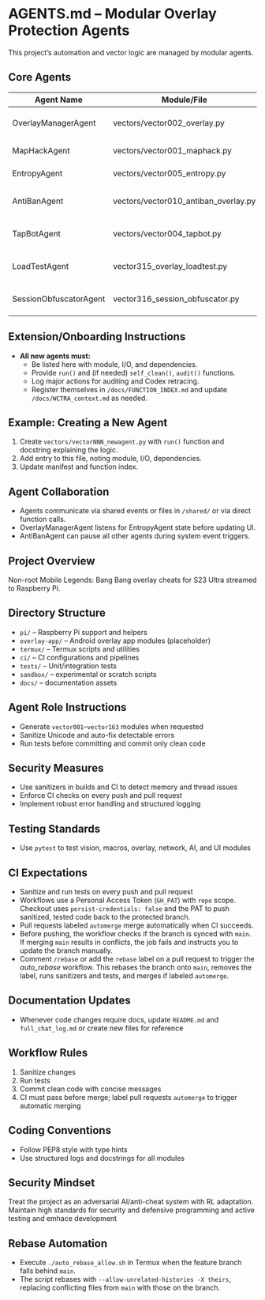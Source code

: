 # AGENTS.md – Modular Overlay Protection Agents

This project’s automation and vector logic are managed by modular agents.

## Core Agents

| Agent Name             | Module/File               | Purpose                       | Input                   | Output         | Dependencies   |
|------------------------|--------------------------|-------------------------------|-------------------------|----------------|---------------|
| OverlayManagerAgent    | vectors/vector002_overlay.py   | Handles ESP/map overlays      | Game state, config      | Rendered UI    | EntropyAgent  |
| MapHackAgent           | vectors/vector001_maphack.py   | Reveals minimap info          | Raw map memory          | Entity list    |               |
| EntropyAgent           | vectors/vector005_entropy.py   | Adds entropy, session random  | Overlay state           | New entropy    | OverlayManager|
| AntiBanAgent           | vectors/vector010_antiban_overlay.py | Hide overlay/screens, log clean | System events         | Clean state    |               |
| TapBotAgent            | vectors/vector004_tapbot.py    | Simulates human tap entropy   | Tap command             | Touch event    | EntropyAgent  |
| LoadTestAgent         | vector315_overlay_loadtest.py   | Overlay stress/load test cycles | cycles config        | Remaining handles | OverlayManager |
| SessionObfuscatorAgent| vector316_session_obfuscator.py | Randomize session IDs and overlay names | None | New session ID | OverlayManager |

## Extension/Onboarding Instructions

- **All new agents must:**
    - Be listed here with module, I/O, and dependencies.
    - Provide `run()` and (if needed) `self_clean()`, `audit()` functions.
    - Log major actions for auditing and Codex retracing.
    - Register themselves in `/docs/FUNCTION_INDEX.md` and update `/docs/WCTRA_context.md` as needed.

## Example: Creating a New Agent

1. Create `vectors/vectorNNN_newagent.py` with `run()` function and docstring explaining the logic.
2. Add entry to this file, noting module, I/O, dependencies.
3. Update manifest and function index.

## Agent Collaboration

- Agents communicate via shared events or files in `/shared/` or via direct function calls.
- OverlayManagerAgent listens for EntropyAgent state before updating UI.
- AntiBanAgent can pause all other agents during system event triggers.
## Project Overview
Non-root Mobile Legends: Bang Bang overlay cheats for S23 Ultra streamed to Raspberry Pi.

## Directory Structure
- `pi/` – Raspberry Pi support and helpers
- `overlay-app/` – Android overlay app modules (placeholder)
- `termux/` – Termux scripts and utilities
- `ci/` – CI configurations and pipelines
- `tests/` – Unit/integration tests
- `sandbox/` – experimental or scratch scripts
- `docs/` – documentation assets

## Agent Role Instructions
- Generate `vector001`–`vector163` modules when requested
- Sanitize Unicode and auto-fix detectable errors
- Run tests before committing and commit only clean code

## Security Measures
- Use sanitizers in builds and CI to detect memory and thread issues
- Enforce CI checks on every push and pull request
- Implement robust error handling and structured logging

## Testing Standards
- Use `pytest` to test vision, macros, overlay, network, AI, and UI modules

## CI Expectations
- Sanitize and run tests on every push and pull request
- Workflows use a Personal Access Token (`GH_PAT`) with `repo` scope. Checkout uses `persist-credentials: false` and the PAT to push sanitized, tested code back to the protected branch.
- Pull requests labeled `automerge` merge automatically when CI succeeds.
- Before pushing, the workflow checks if the branch is synced with `main`. If merging `main` results in conflicts, the job fails and instructs you to update the branch manually.
- Comment `/rebase` or add the `rebase` label on a pull request to trigger the *auto_rebase* workflow. This rebases the branch onto `main`, removes the label, runs sanitizers and tests, and merges if labeled `automerge`.

## Documentation Updates
- Whenever code changes require docs, update `README.md` and `full_chat_log.md` or create new files for reference 

## Workflow Rules
1. Sanitize changes
2. Run tests
3. Commit clean code with concise messages
4. CI must pass before merge; label pull requests `automerge` to trigger automatic merging

## Coding Conventions
- Follow PEP8 style with type hints
- Use structured logs and docstrings for all modules

## Security Mindset
Treat the project as an adversarial AI/anti-cheat system with RL adaptation. Maintain high standards for security and defensive programming and active testing and emhace development 

## Rebase Automation
- Execute `./auto_rebase_allow.sh` in Termux when the feature branch falls behind
  `main`.
- The script rebases with `--allow-unrelated-histories -X theirs`, replacing
  conflicting files from `main` with those on the branch.


